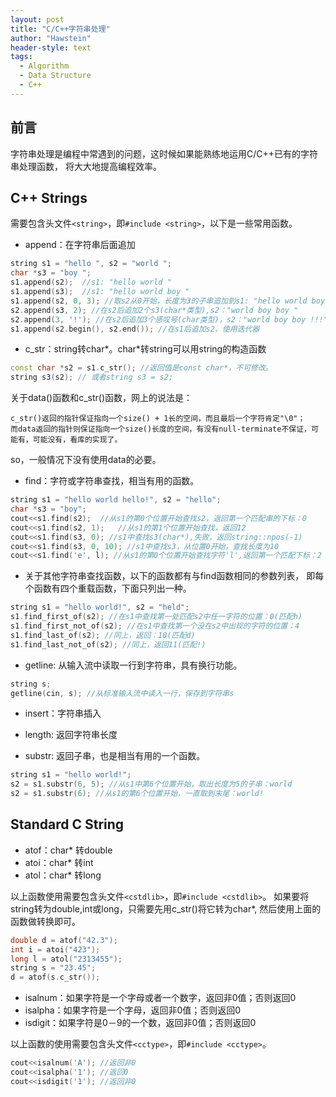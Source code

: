 ```yaml
---
layout: post
title: "C/C++字符串处理"
author: "Hawstein"
header-style: text
tags:
  - Algorithm
  - Data Structure
  - C++
---
```


## 前言

字符串处理是编程中常遇到的问题，这时候如果能熟练地运用C/C++已有的字符串处理函数，
将大大地提高编程效率。

## C++ Strings

需要包含头文件`<string>`，即`#include <string>`，以下是一些常用函数。

* append：在字符串后面追加

```cpp
string s1 = "hello ", s2 = "world ";
char *s3 = "boy ";
s1.append(s2);	//s1: "hello world "
s1.append(s3);	//s1: "hello world boy "
s1.append(s2, 0, 3); //取s2从0开始，长度为3的子串追加到s1: "hello world boy wor"
s2.append(s3, 2); //在s2后追加2个s3(char*类型),s2："world boy boy "
s2.append(3, '!'); //在s2后追加3个感叹号(char类型)，s2："world boy boy !!!"
s1.append(s2.begin(), s2.end()); //在s1后追加s2，使用迭代器
```

* c_str：string转char*。char*转string可以用string的构造函数
```cpp
const char *s2 = s1.c_str(); //返回值是const char*，不可修改。
string s3(s2); // 或者string s3 = s2;
```

关于data()函数和c_str()函数，网上的说法是：

	c_str()返回的指针保证指向一个size() + 1长的空间，而且最后一个字符肯定"\0"；
	而data返回的指针则保证指向一个size()长度的空间，有没有null-terminate不保证，可能有，可能没有，看库的实现了。

so，一般情况下没有使用data的必要。

* find：字符或字符串查找，相当有用的函数。

```cpp
string s1 = "hello world hello!", s2 = "hello";
char *s3 = "boy";
cout<<s1.find(s2);	//从s1的第0个位置开始查找s2，返回第一个匹配串的下标：0
cout<<s1.find(s2, 1);	//从s1的第1个位置开始查找，返回12
cout<<s1.find(s3, 0); //s1中查找s3(char*),失败，返回string::npos(-1)
cout<<s1.find(s3, 0, 10); //s1中查找s3，从位置0开始，查找长度为10
cout<<s1.find('e', l); //从s1的第0个位置开始查找字符'l',返回第一个匹配下标：2
```

* 关于其他字符串查找函数，以下的函数都有与find函数相同的参数列表，
即每个函数有四个重载函数，下面只列出一种。

```cpp
string s1 = "hello world!", s2 = "held";
s1.find_first_of(s2); //在s1中查找第一处匹配s2中任一字符的位置：0(匹配h)
s1.find_first_not_of(s2); //在s1中查找第一个没在s2中出现的字符的位置：4
s1.find_last_of(s2); //同上，返回：10(匹配d)
s1.find_last_not_of(s2); //同上，返回11(匹配!)
```

* getline: 从输入流中读取一行到字符串，具有换行功能。

```cpp
string s;
getline(cin, s); //从标准输入流中读入一行，保存到字符串s
```

* insert：字符串插入
* length: 返回字符串长度

* substr: 返回子串，也是相当有用的一个函数。

```cpp
string s1 = "hello world!";
s2 = s1.substr(6, 5); //从s1中第6个位置开始，取出长度为5的子串：world
s2 = s1.substr(6); //从s1的第6个位置开始，一直取到末尾：world!
```

## Standard C String

* atof：char* 转double
* atoi：char* 转int
* atol：char* 转long

以上函数使用需要包含头文件`<cstdlib>`，即`#include <cstdlib>`。
如果要将string转为double,int或long，只需要先用c_str()将它转为char*,
然后使用上面的函数做转换即可。

```cpp
double d = atof("42.3");
int i = atoi("423");
long l = atol("2313455");
string s = "23.45";
d = atof(s.c_str());
```

* isalnum：如果字符是一个字母或者一个数字，返回非0值；否则返回0
* isalpha：如果字符是一个字母，返回非0值；否则返回0
* isdigit：如果字符是0－9的一个数，返回非0值；否则返回0

以上函数的使用需要包含头文件`<cctype>`，即`#include <cctype>`。

```cpp
cout<<isalnum('A');	//返回非0
cout<<isalpha('1'); //返回0
cout<<isdigit('1'); //返回非0
```
